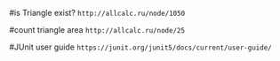 #is Triangle exist?
``http://allcalc.ru/node/1050``

#count triangle area
`http://allcalc.ru/node/25`

#JUnit user guide
`https://junit.org/junit5/docs/current/user-guide/`